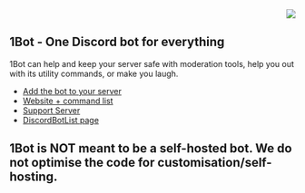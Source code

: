<div align=right>
<img src="https://img.shields.io/discord/884078410010333235?label=Server&logo=discord&logoColor=white&style=for-the-badge">
</div>

## 1Bot - One Discord bot for everything

1Bot can help and keep your server safe with moderation tools, help you out with its utility commands, or make you laugh.

- [Add the bot to your server](https://dsc.gg/1bot)
- [Website + command list](https://1bot.netlify.app)
- [Support Server](https://discord.gg/JGcnKxEPsW)
- [DiscordBotList page](https://discordbotlist.com/bots/1bot)

## 1Bot is NOT meant to be a self-hosted bot. We do not optimise the code for customisation/self-hosting.

